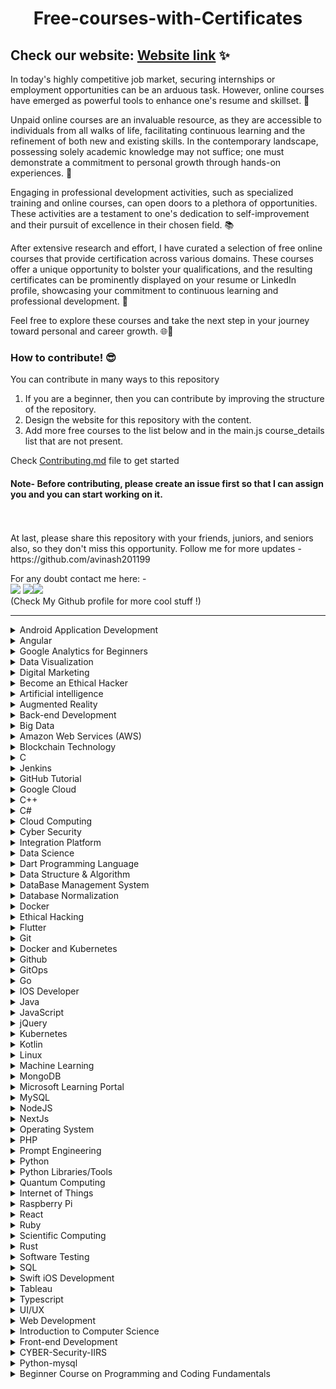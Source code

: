 <h1 align="center"> Free-courses-with-Certificates</h1>

## Check our website: [Website link](https://free-courses-with-certificates.netlify.app/) ✨

In today's highly competitive job market, securing internships or employment opportunities can be an arduous task. However, online courses have emerged as powerful tools to enhance one's resume and skillset. 🌟

Unpaid online courses are an invaluable resource, as they are accessible to individuals from all walks of life, facilitating continuous learning and the refinement of both new and existing skills. In the contemporary landscape, possessing solely academic knowledge may not suffice; one must demonstrate a commitment to personal growth through hands-on experiences. 🚀

Engaging in professional development activities, such as specialized training and online courses, can open doors to a plethora of opportunities. These activities are a testament to one's dedication to self-improvement and their pursuit of excellence in their chosen field. 📚

After extensive research and effort, I have curated a selection of free online courses that provide certification across various domains. These courses offer a unique opportunity to bolster your qualifications, and the resulting certificates can be prominently displayed on your resume or LinkedIn profile, showcasing your commitment to continuous learning and professional development. 📜

Feel free to explore these courses and take the next step in your journey toward personal and career growth. 🌐💼

### How to contribute! 😎<br>

You can contribute in many ways to this repository

1. If you are a beginner, then you can contribute by improving the structure of the repository. <br>
2. Design the website for this repository with the content. <br>
3. Add more free courses to the list below and in the main.js course_details list that are not present. <br>

Check [Contributing.md](https://github.com/avinash201199/Free-courses-with-Certificates/blob/main/CONTRIBUTING.md) file to get started

#### Note- Before contributing, please create an issue first so that I can assign you and you can start working on it.

<br>
<br>
At last, please share this repository with your friends, juniors, and seniors also, so they don't miss this opportunity. Follow me for more updates -https://github.com/avinash201199
<br>

For any doubt contact me here: - <br>
[<img src="https://img.icons8.com/color/50/000000/instagram-new--v2.png"/>](https://www.instagram.com/lets__code/) [<img src="https://img.icons8.com/color/48/000000/github--v3.png"/>](https://github.com/avinash201199)[<img src="https://img.icons8.com/color/48/000000/linkedin.png"/>](https://www.linkedin.com/in/avinash-singh-071b79175/)
<br>(Check My Github profile for more cool stuff !)<br>

<hr>

<details>
<summary>Android Application Development</summary>
<br>
Great Learning - Android Application Development<br>
Website-https://www.greatlearning.in/academy/learn-for-free/courses/android-application-development<br>
<br>
Udemy- Become an Android Developer from Scratch<br>
Website- https://www.udemy.com/course/become-an-android-developer-from-scratch/ <br>
<br>
Udemy- Android in 90 Minutes<br>
Website- https://www.udemy.com/course/android-in-90-minutes/ <br>
<br>
Educba-Free Android App Development Course With Certification <br>
Website- https://www.educba.com/software-development/courses/free-android-app-development-course/ <br>
<br>
Fundação Bradesco- Developing Mobile Applications with Android Studio <br>
Website- https://www.ev.org.br/cursos/desenvolvendo-aplicacoes-mobile-com-android-studio <br>
<br>
</details>

<details>
<summary>Angular</summary>
<br>
Sololearn - Angular + NestJS<br>
Website-https://www.sololearn.com/learning/1092<br>
<br>
 
<br>
Udemy - Angular for Beginners Course<br>
Website-https://www.udemy.com/course/angular-for-beginners-course/<br>
<br>
<br>
Great Learning - SQL for Data Science<br>
Website-https://www.mygreatlearning.com/academy/learn-for-free/courses/sql-for-data-science<br>
<br>

<br>
Great Learning - Angular7 for beginners<br>
Website-https://www.mygreatlearning.com/academy/learn-for-free/courses/angular7-for-beginners<br>
<br>
 
<br>
Great Learning - AWS for beginners<br>
Website-https://www.edureka.co/free-course/learn-aws-basics-online<br>
<br>
</details>

</details>
<details>
 <summary>Google Analytics for Beginners</summary> 
 <br>
 Google - Google Analytics for Beginners
 Website - https://analytics.google.com/analytics/academy/course/6
 Description - Google Analytics for Beginners shows new users how to create an account, implement tracking code, and set up data filters.
</details>
<details>
<summary> Data Visualization</summary>
<br>
Coursera - Data Visualization using Tableau <br>
Website-https://www.mygreatlearning.com/academy/learn-for-free/courses/data-visualization-using-tableau?career_path_id=2<br>
<br>
Kaggle - Data Visualization<br>
Website - https://www.kaggle.com/learn/data-visualization<br>
<br>
<br>
Microsoft Power BI Para Data Science 2.0<br>
Website - https://www.datascienceacademy.com.br/course/microsoft-power-bi-para-data-science<br>
<br>
Data Visualization with D3<br>
Website - https://www.freecodecamp.org/learn/data-visualization/<br>
<br>
</details>
<details>
<summary> Digital Marketing</summary>
<br>The Fundamentals of Digital Marketing<br>
Website-https://learndigital.withgoogle.com/digitalgarage/course/digital-marketing<br>
<br>
Master the basics of digital marketing with our free course accredited by Interactive Advertising Bureau Europe and The Open University. There are 26 modules to explore, all created by Google trainers, and packed full of practical exercises and real-world examples to help you turn knowledge into action.
<br>
<br>
Great Learning Academy- Introduction to Digital Marketing<br>
Website-https://www.mygreatlearning.com/academy/learn-for-free/courses/introduction-to-digital-marketing<br>
<br>
<br>
 Hubspot Academy - Get certified in Digital Marketing<br>
 Website- https://academy.hubspot.com/courses/digital-marketing <br>
 <br>
 <br>
 Great Learning Academy - How to start Blogging?<br>
 Website- https://www.mygreatlearning.com/academy/learn-for-free/courses/how-to-start-blogging <br>
 <br>
</details>
<details>
<summary> Become an Ethical Hacker</summary>
<br>
Great Learning- Become an Ethical Hacker <br>
Website-https://www.mygreatlearning.com/academy/learn-for-free/courses/become-an-ethical-hacker<br>
<br>
Alison- Diploma in Ethical Hacking <br>
Website-https://alison.com/course/diploma-in-ethical-hacking<br>
<br> 
Class Central- Ethical Hacking Course Certification <br>
Website-https://www.classcentral.com/classroom/cybrary-ethical-hacking-course-certification-80344<br>
<br> 
Simplilearn- Introduction to Ethical Hacking <br>
Website-https://www.simplilearn.com/ethical-hacking-101-free-program-skillup<br>
<br>
Coursera- Ethical Hacking Essentials(EHE) <br>
Website-https://www.coursera.org/learn/ethical-hacking-essentials-ehe#testimonials<br>
<br>
</details>

<details>
<summary>Artificial intelligence</summary>
 <br>
Hands-on Artificial Intelligence with TensorFlow <br>
Website- https://infyspringboard.onwingspan.com/web/en/app/toc/lex_auth_01330144632101273619815_shared/overview<br>
<br>
<br>
GREAT LEARNING ACADEMY- Introduction to Deep Learning<br>
Website-https://www.greatlearning.in/academy/learn-for-free/courses/introduction-to-deep-learning<br>
<br>
GREAT LEARNING ACADEMY- Computer Vision Essentials<br>
Website- https://www.greatlearning.in/academy/learn-for-free/courses/computer-vision-essentials<br>
<br>
GREAT LEARNING ACADEMY- Introduction to Tensorflow and Keras<br>
Website- https://www.greatlearning.in/academy/learn-for-free/courses/introduction-to-tensorflow-and-keras<br>
<br>
GREAT LEARNING ACADEMY- How to Build your own Chatbot using Python?<br>
Website- https://www.greatlearning.in/academy/learn-for-free/courses/how-to-build-your-own-chatbot-using-python<br>
<br>
GREAT LEARNING ACADEMY- OpenCV Tutorial<br>
Website- https://www.greatlearning.in/academy/learn-for-free/courses/face-detection-with-opencv-in-python<br>
<br>
GREAT LEARNING ACADEMY- TensorFlow Python<br>
Website- https://www.greatlearning.in/academy/learn-for-free/courses/tensorflow-python<br>
 <br>
Future Learn-Digital Skills: Artificial Intelligence<br>
 Website- https://www.futurelearn.com/courses/artificial-intelligence<br>
 <br>
UDEMY: Introduction to Artificial Intelligence in Software Testing<br>
 Website- https://www.udemy.com/course/introduction-to-artificial-intelligence-in-software-testing<br>
 <br>
Python Core<br>
Website-https://www.sololearn.com/learning/1073 <br>
<br>
Simplilearn: Introduction to Artificial Intelligence<br>
Website-https://www.simplilearn.com/learn-ai-basics-skillup <br>

<br>
</details>

<details>
<summary>Augmented Reality</summary>
<br>
Coursera - Introduction to Augmented Reality and ARCore<br>
Website-https://www.coursera.org/learn/ar<br>
<br>
</details>

<details>
<summary>Back-end Development</summary>
<br>
FreeCodeCamp - Back End Development and APIs<br>
Website-https://www.freecodecamp.org/learn/back-end-development-and-apis<br>
<br>
Udacity - Intro to Backend<br>
Website-https://www.udacity.com/course/intro-to-backend--ud171
<br>
</details>

<details>
<summary>Big Data</summary>
<br>
GREAT LEARNING ACADEMY- Introduction to Big Data and Hadoop<br>
Website- https://www.greatlearning.in/academy/learn-for-free/courses/introduction-to-big-data-and-hadoop<br>
<br>
GREAT LEARNING ACADEMY- Introduction to Apache Hive<br>
Website- https://www.greatlearning.in/academy/learn-for-free/courses/introduction-to-apache-hive<br>
<br>
GREAT LEARNING ACADEMY- Spark Basics<br>
Website- https://www.greatlearning.in/academy/learn-for-free/courses/spark-basics<br>
<br>
 FUTURE LEARN- Big Data Analytics: Opportunities, Challenges, and the Future<br>
 Website-https://www.futurelearn.com/courses/applied-big-data-analytics
<br>
<br>
UDEMY: Essential Non-Technical Skills of Effective Data Scientists<br>
 Website- https://www.udemy.com/share/104fI23@HXPESfaal6TkxBGwZVO4s8bsVUcn2pCEvhFwpop5i0kIQeGdP4BlxQn6kiJdDGm_6w==/<br>
 <br>
</details>

<details>
<summary>Amazon Web Services (AWS)</summary>
<br>
Official Website<br>
Website-https://explore.skillbuilder.aws/learn<br>
<br>
Great Learning-AWS for Beginners<br>
Website: https://www.mygreatlearning.com/academy/learn-for-free/courses/aws-for-beginners1
</details>

<details>
<summary>Blockchain Technology</summary>
<br>
COURSERA - Blockchain Basics<br>
Website : https://www.coursera.org/learn/blockchain-basics?ranMID=40328&ranEAID=JVFxdTr9V80&ranSiteID=JVFxdTr9V80-DVWDPTM3td0_wUL_LQyS5Q&siteID=JVFxdTr9V80-DVWDPTM3td0_wUL_LQyS5Q&utm_content=10&utm_medium=partners&utm_source=linkshare&utm_campaign=JVFxdTr9V80<br>
<br>
COGNITIVE CLASS - Blockchain Essentials<br>
Website : https://cognitiveclass.ai/courses/blockchain-course<br>
<br>
GREAT LEARNING ACADEMY - Blockchain Basics<br>
Website : https://www.greatlearning.in/academy/learn-for-free/courses/blockchain-basics<br>
<br>
DIGITALDEFYND - This page contains 10 best Blockchain free certification courses<br>
Website : https://digitaldefynd.com/best-blockchain-courses-training-and-certifications-online/#1_Blockchain_Certification_by_INSEAD_Courser<br>
<br>
UDEMY - Free Blockchain Courses and Tutorials<br>
Website : https://www.udemy.com/topic/blockchain/free/<br>
CryptoZombies - Build DApps By Building Simple Games<br>
Website : https://cryptozombies.io/ <br>
 <br>
LEARNWEB3.IO - Become a Web3 Developer <br>
Website : https://learnweb3.io/dashboard <br>
<br>
Bitdegree - Learn Solidity with Space Doggo <br>
Website : https://www.bitdegree.org/course/learn-solidity-space-doggos <br>
<br>
Cadena - Become a Blockchain Developer <br>
Website : https://cadena.dev/ <br>
<br>
KBA E-Learning Platform - Blockchain Training <br>
Website : https://elearning.kba.ai/ <br>
<br>
metaschool - Learn web3 development with other developers <br>
Website : https://metaschool.so/ <br>
<br>
Alchemy University - Ethereum Developer Bootcamp <br>
Website : https://www.alchemy.com/university/courses/ethereum <br>
</details>

<details>
<summary>C</summary>
<br>
Sololearn - C<br>
Website-https://www.sololearn.com/learning/1089<br>
<br>
GREAT LEARNING ACADEMY- C for Beginners<br>
Website-https://www.greatlearning.in/academy/learn-for-free/courses/c-for-beginners1<br>
<br>
<br>
Introduction To The C Language<br>
Website-https://www.udemy.com/course/introduction-to-the-c-language/<br>
<br>
</details>

<details>
<summary>Jenkins</summary>
<br>
Jenkins Tutorial<br>
Website-https://www.mygreatlearning.com/academy/learn-for-free/courses/jenkins-tutorial<br>
<br>

</details>

<details>
<summary>GitHub Tutorial</summary>
<br>GitHub Tutorial for Beginners <br>
Website-https://skills.github.com/<br>
<br>
GREAT LEARNING ACADEMY- GitHub Tutorial for Beginners<br>
Website-https://www.greatlearning.in/academy/learn-for-free/courses/c-for-beginners1<br>
<br>
</details>

<details>
<summary> Google Cloud </summary>
<br> 30 Days of Google Cloud <br>
Website - https://events.withgoogle.com/30daysofgooglecloud/#content <br>
<br> Google Cloud Platform for Beginners<br>
Website-https://www.mygreatlearning.com/academy/learn-for-free/courses/google-cloud-platform-for-beginners1 <br>
<br> Google Cloud Pro (in Italian)<br>
Website - https://extra.codemotion.com/google-cloud-pro-corsi/ <br>
<br>
</details>

<details>
<summary>C++</summary>
<br>
Sololearn- C++<br>
Website- https://www.sololearn.com/learning/1051<br>
<br>
Udacity- C++<br>
Website- https://www.udacity.com/course/c-for-programmers--ud210 <br>
<br>
Great Learning - Introduction to C++<br>
Website - https://www.mygreatlearning.com/academy/learn-for-free/courses/introduction-to-c
<br>

 <br>
Introduction to C++ course<br>
Website - https://www.simplilearn.com/free-course-to-learn-cpp-basics-skillup
<br>

</details>

<details>
<summary>C#</summary>
<br>
Sololearn- C#<br>
Website- https://www.sololearn.com/learning/1080<br>
<br>
W3schools- C#<br>
Website- https://www.w3schools.com/cs/cs_exam.php<br>
<br>
Udemy - C#<br>
Website- https://www.udemy.com/course/basics-of-object-oriented-programming-with-csharp/<br>
<br>
Desenvolvedor IO- Iniciando com ASP.NET Core<br>
Website- https://desenvolvedor.io/curso-online-iniciando-com-asp-net-core<br>
<br>
Foundational C# with Microsoft<br>
Website - https://www.freecodecamp.org/learn/foundational-c-sharp-with-microsoft/<br>
<br>
</details>

<details>
<summary>Cloud Computing</summary>
<br>
Congnitive.ai- Introduction to Cloud<br>
Website-https://cognitiveclass.ai/courses/introduction-to-cloud<br>
<br>

GREAT LEARNING ACADEMY- Cloud Foundations<br>
Website- https://www.greatlearning.in/academy/learn-for-free/courses/cloud-foundations<br>
<br>
GREAT LEARNING ACADEMY- Cloud Foundations - Advanced<br>
Website- https://www.greatlearning.in/academy/learn-for-free/courses/cloud-foundations-advanced<br>
<br>
GREAT LEARNING ACADEMY- AWS For Beginners<br>
Website- https://www.greatlearning.in/academy/learn-for-free/courses/aws-for-beginners1<br>
<br>
GREAT LEARNING ACADEMY- Microsoft Azure Essentials<br>
Website-https://www.greatlearning.in/academy/learn-for-free/courses/microsoft-azure-essentials<br>
<br>
GREAT LEARNING ACADEMY- Google Cloud Platform for Beginners<br>
Website- https://www.greatlearning.in/academy/learn-for-free/courses/google-cloud-platform-for-beginners1<br>
<br>
GREAT LEARNING ACADEMY- Cloud Computing Architecture<br>
Website-https://www.greatlearning.in/academy/learn-for-free/courses/cloud-computing-architecture<br>
<br>
Careers360- Cloud Computing<br>
Website-https://www.careers360.com/university/indian-institute-of-technology-kharagpur/cloud-computing-certification-course<br>
<br>
<br>
Google Cloud training by qwiklabs and google<br>
Website-https://cloud.google.com/certification<br>
<br>
GeeksforGeeks - Cloud Bootcamp - Sponsored by Google for Developers<br>
Website - https://www.geeksforgeeks.org/courses/google-cloud-tech-program<br>
<br>
<br>
IBM - Cloud Application Developer Capstone<br>
Website - https://www.edx.org/learn/computer-programming/ibm-cloud-application-developer-capstone<br>
<br>

</details>

<details>
<summary>Cyber Security</summary>
<br>
GREAT LEARNING ACADEMY- Introduction to Cyber Security<br>
Website- https://www.greatlearning.in/academy/learn-for-free/courses/introduction-to-cyber-security<br>
<br>
GREAT LEARNING ACADEMY- Introduction to Ethical Hacking<br>
Website- https://www.greatlearning.in/academy/learn-for-free/courses/introduction-to-ethical-hacking<br>
<br>
GREAT LEARNING ACADEMY- Advanced Cyber Security - Threats and Governance<br>
Website- https://www.greatlearning.in/academy/learn-for-free/courses/advanced-cyber-security-threats-and-governance<br>
<br>
GREAT LEARNING ACADEMY- Ethical Hacking - Mobile Platforms and Network Architecture<br>
Website- https://www.greatlearning.in/academy/learn-for-free/courses/ethical-hacking-mobile-platforms-and-network-architecture<br>
<br>
Information Security<br>
Website-https://www.freecodecamp.org/learn/information-security/<br>
<br>
Advanced Penetration Testing<br>
Website- https://www.cybrary.it/course/advanced-penetration-testing/<br>
<br>
Linux Foundation- Getting Started with Self-Sovereign Identity<br>
Website- https://training.linuxfoundation.org/training/getting-started-with-self-sovereign-identity-lfs178x/<br>
<br>
EC Council Code Red - Ethical Hacking Essentials(EHE) <br>
Website-https://codered.eccouncil.org/course/ethical-hacking-essentials<br>
<br>
EC Council Code Red - Network Defence Essential (NDE) <br>
Website-https://codered.eccouncil.org/course/network-defense-essentials<br>
<br>
</details>

<details>
<summary> Integration Platform </summary>
<br>
Celigo-(iPaas)
Official Learning Website - https://www.celigo.com/university/
<br>
</details>

<details>
<summary>Data Science</summary>
<br>
Sololearn- Data Science <br>
Website-https://www.sololearn.com/learning/1093<br>
<br>
Analytic Vidhya- Introduction to Python(Data Science) <br>
Website-https://courses.analyticsvidhya.com/pages/all-free-courses/<br>
<br>
cognitiveclass.ai- Introduction to Data Science<br>
Website-https://cognitiveclass.ai/courses/data-science-101<br>
<br>
cognitiveclass.ai- Data Science Methodology<br>
Website-https://cognitiveclass.ai/courses/data-science-methodology-2<br>
<br>
cognitiveclass.ai- Data Science Tools<br>
Website-https://cognitiveclass.ai/courses/data-science-hands-open-source-tools-2<br>
<br>
GREAT LEARNING ACADEMY- Data Science Foundations<br>
Website-https://www.greatlearning.in/academy/learn-for-free/courses/data-science-foundations<br>
<br>
GREAT LEARNING ACADEMY- Basics of Exploratory Data Analysis<br>
Website-https://olympus.greatlearning.in/courses/13687<br>
<br>
GREAT LEARNING ACADEMY- Probability for Data Science<br>
Website-https://www.greatlearning.in/academy/learn-for-free/courses/probability-for-data-science<br>
<br>
GREAT LEARNING ACADEMY- Statistical Methods for Decision Making<br>
Website-https://www.greatlearning.in/academy/learn-for-free/courses/statistical-methods-for-decision-making<br>
<br>
GREAT LEARNING ACADEMY- Predictive Modeling and Analytics - Regression<br>
Website-https://www.greatlearning.in/academy/learn-for-free/courses/predictive-modeling-and-analytics-regression<br>
<br>
GREAT LEARNING ACADEMY- Data Visualization using Tableau<br>
Website-https://www.greatlearning.in/academy/learn-for-free/courses/data-visualization-using-tableau<br>
<br>
GREAT LEARNING ACADEMY- Data Visualization With Power BI<br>
Website-https://www.greatlearning.in/academy/learn-for-free/courses/data-visualization-with-power-bi<br>
<br>
GREAT LEARNING ACADEMY- COVID-19 Outbreak Prediction<br>
Website-https://www.greatlearning.in/academy/learn-for-free/courses/covid-19-outbreak-prediction<br>
<br>
GREAT LEARNING ACADEMY- Data Mining<br>
Website-https://www.greatlearning.in/academy/learn-for-free/courses/data-mining1<br>
<br>
GREAT LEARNING ACADEMY- Kaggle Competition<br>
Website-https://www.greatlearning.in/academy/learn-for-free/courses/kaggle-competition-for-beginners1<br>
<br>
GREAT LEARNING ACADEMY- Credit Card Fraud Detection<br>
Website-https://www.greatlearning.in/academy/learn-for-free/courses/credit-card-fraud-detection<br>
<br>
DATACAMP- Class Central <br>
Website-https://www.classcentral.com/course/datacamp-intro-to-python-for-data-science-7631<br>
<br>
Check more courses related to Data Science on Great Learning Academy<br>
Website-https://www.greatlearning.in/academy#our-courses
<br>
<br>
 JOVIAN's courses on Data Science and Machine Learning <br>
  Website-https://www.jovian.ai/
  <br>
<br>
 Geospatial Analysis by Kaggle <br>
  Website-https://www.kaggle.com/learn/geospatial-analysis
  <br>
 <br>
 Build a Face Recognition Application using Python<br>
 Website-https://www.guvi.in/courses-video/?course=aiforindiaenglishhandson
 <br>
</details>

<details>
<summary>Dart Programming Language </summary>
<br>
App Development using Dart Programming Language
Website-=
 https://alison.com/course/app-development-using-dart-programming-language?utm_source=google&utm_medium=cpc&utm_campaign=PPC_Tier-4_First-Click_Courses-_Broad_&utm_adgroup=Course-4407_App-Development-using-Dart-Programming-Language&gclid=CjwKCAjwp9qZBhBkEiwAsYFsb7WyApkstaAnVh6ENUignPoaq_xXThsE8DCwttQXfGw5tp_tbOXOrxoCADQQAvD_BwE<br>
<br>
<br>
</details>
<details>
<summary>Data Structure & Algorithm</summary>
<br>
Jovian- Data Structure & Algorithms in Python<br>
Website-https://jovian.ai/learn/data-structures-and-algorithms-in-python<br>
<br>
GREAT LEARNING ACADEMY- Data Structure & Algorithms in Java for Intermediate Level<br>
Website-https://www.greatlearning.in/academy/learn-for-free/courses/master-data-structure-algorithms-in-java<br>
<br>
LEARNBAY- Data Structures and Algorithms for Tech<br>
Website-https://course.learnbay.co/dsa<br>
<br>
Tech Dev Guide by Google - Data Structures and Algorithms in four language (Java,C++,Python and Javascript)<br>
https://techdevguide.withgoogle.com/paths/data-structures-and-algorithms<br>
<br>
upGrad- Data Structures and Algorithms for Interview Preparation<br>
Website-https://www.upgrad.com/us/free-courses/<br>
<br>
 Geeks for Geeks- Data Structures and Algorithms - Self Paced<br>
 Website- https://practice.geeksforgeeks.org/courses/dsa-self-paced<br>
<br>
 Intro to Data Structures and Algorithms (in Python) by Google<br>
 Website- https://www.udacity.com/course/data-structures-and-algorithms-in-python--ud513<br>
<br>
 JavaScript Algorithms and Data Structures by freeCodeCamp <br>
 Website- https://www.classcentral.com/course/freecodecamp-javascript-algorithms-and-data-struc-34060<br>
<br>
 Become-job-ready-in-coding:-Basics-of-Data-Structures-and-Algorithms <br>
 Website- https://lms.simplilearn.com/courses/6201/-Become-job-ready-in-coding:-Basics-of-Data-Structures-and-Algorithms/syllabus<br>
<br>
</details>

<details>
<summary>DataBase Management System</summary>
<br> 
GREAT LEARNING ACADEMY - Learn database management system from basics, taught hands-on by experts. Learn key concepts in relational database management system in details along with example.
<br> Website - https://www.mygreatlearning.com/academy/learn-for-free/courses/database-management-system<br>
<br>
<br> 
Database and SQL
<br> Website - https://infyspringboard.onwingspan.com/web/en/app/toc/lex_auth_013742013179420672150_shared/overview<br>
<br>

</details>

<details>
<summary>Database Normalization</summary>
<br> 
GREAT LEARNING ACADEMY - Learn Database Normalization
<br> Website - https://www.mygreatlearning.com/academy/learn-for-free/courses/database-normalization<br>
<br>
</details>

<details>
<summary>Docker</summary>
<br>
GREAT LEARNING ACADEMY- Docker Projects<br>
Website-https://www.greatlearning.in/academy/learn-for-free/courses/docker-projects<br>
<br>
GREAT LEARNING ACADEMY- Docker Best Practices<br>
Website-https://www.greatlearning.in/academy/learn-for-free/courses/docker-best-practices<br>
<br>
<br>
Devops with Docker - Containers for Beginners <br>
Website - https://devopswithdocker.com <br>
<br>
<br>
Docker Essentials: A Developer Introduction <br>
Website - https://cognitiveclass.ai/courses/docker-essentials <br>
<br>
</details>

<details>
<summary>Ethical Hacking</summary>
<br>
Great Learning Academy- Introduction to Ethical Hacking<br>
Website - https://www.mygreatlearning.com/academy/learn-for-free/courses/introduction-to-ethical-hacking<br>
<br>
Alison - Diploma in Ethical Hacking<br>
Website-https://alison.com/course/diploma-in-ethical-hacking<br>
<br>
Class Central - Ethical Hacking Course Certification<br>
Website-https://www.classcentral.com/classroom/cybrary-ethical-hacking-course-certification-80344<br>
<br>
</details>

<details>
<summary>Flutter</summary>
<br>
Introduction to Flutter<br>
Website-https://www.simplilearn.com/free-flutter-foundation-course-skillup<br>
<br>
Flutter - A Beginners Course<br>
Website-https://infyspringboard.onwingspan.com/web/en/app/toc/lex_auth_0130944127399116801912_shared/overview<br>
<br>
Great Learning-Flutter for Beginners<br>
Website-https://www.mygreatlearning.com/academy/learn-for-free/courses/flutter-for-beginners<br>
<br>
</details>

<details>
<summary>Git</summary>
<br>
Progate- Git<br>
Website- https://progate.com/courses/git<br>
<br>
 <br>
 Great Learning- Git Tutorial
 Website-https://www.mygreatlearning.com/academy/learn-for-free/courses/git-tutorial
<br>
</details>

<details>
<summary>Docker and Kubernetes</summary>
<br>
Freecodecamp - Docker and Kubernetes<br>
Website - https://www.freecodecamp.org/news/learn-docker-and-kubernetes-hands-on-course/<br>
<br>
Great learning - Introduction to Kubernetes<br>
Website - https://www.mygreatlearning.com/academy/learn-for-free/courses/introduction-to-kubernetes1<br>
<br>
Great learning - Docker for Intermediate Level<br>
Website - https://www.mygreatlearning.com/academy/learn-for-free/courses/docker-for-intermediate-level <br>
Getting Started with Kubernetes <br>
Website - https://kube.academy/courses/getting-started
<br>
</details>

<details>
<summary>Github</summary>
<br>
GREAT LEARNING ACADEMY- GitHub Tutorial for Beginners<br>
Website-https://www.greatlearning.in/academy/learn-for-free/courses/github-tutorial-for-beginners<br>
<br>
</details>

<details>
<summary>GitOps</summary>
<br>
Linux Foundation- Introduction to GitOps<br>
Website-https:https://training.linuxfoundation.org/training/introduction-to-gitops-lfs169/<br>
<br>
</details>

<details>
<summary>Go</summary>
<br>
Sololearn - Go<br>
Website-https://www.sololearn.com/learning/1164<br>
 <br>
GO Programming Language<br>
Website-https://www.mygreatlearning.com/academy/learn-for-free/courses/go-programming-language<br>
 <br>
<br>
GO <br>
Website-https://exercism.org/tracks/go<br>
 <br>
</details>

<details>
<summary>IOS Developer</summary>
<br> 
Udemy - A step-by-step iOS development tutorial for aspiring developers with no coding experience.
 
- This is a course designed for beginners who have never coded in Objective-C or build an iOS app.
- A stepwise guide to building an iPhone or iPad app for Beginners.
- For access: <br> Website - https://www.udemy.com/course/the-art-of-real-ios-programming/<br>
<br>
</details>

<details>
<summary>Java</summary>
<br>
Sololearn - Java<br>
Website- https://www.sololearn.com/learning/1068<br>
<br>
Linkedin-Learning Java<br>
Website-https://www.linkedin.com/learning/learning-java-4/<br>
<br>
GeeksforGeeks- Fork Java<br>
https://practice.geeksforgeeks.org/courses/fork-java<br>
<br>
GREAT LEARNING ACADEMY- Java Programming<br>
Website-https://www.greatlearning.in/academy/learn-for-free/courses/hashing-in-java<br>
<br>
GREAT LEARNING ACADEMY- Hashing in Java<br>
Website-https://www.greatlearning.in/academy/learn-for-free/courses/java-programming<br>
<br>
upGrad- Core Java Basics<br>
Website-https://learn.upgrad.com/course/1373<br>
<br>
Infosys SpringBoard- Java Programming<br>
Website-https://infyspringboard.onwingspan.com/web/en/login?ref=%2Fapp%2Ftoc%2Flex_29959473947367270000_shared%2Foverview<br>
<br>
Progate- Java<br>
Website- https://progate.com/courses/java<br>
<br>
</details>

<details>
<summary>JavaScript</summary>
<br>
Sololearn- JavaScript<br>
Website- https://www.sololearn.com/learning/1024<br>
<br>
Java Script course by free code camp dot org<br>
Website : https://www.freecodecamp.org/learn/javascript-algorithms-and-data-structures/<br>
<br>
Great Learning - JavaScript
Website : https://www.mygreatlearning.com/academy/learn-for-free/courses/javascript-in-hindi <br>
<br>
Scaler - JavaScript
Website: https://www.scaler.com/topics/course/javascript-beginners/ <br>
</details>

<details>
<summary>jQuery</summary>
<br>
Sololearn- jQuery<br>
Website- https://www.sololearn.com/learning/1082<br>
<br>
Progate- jQuery<br>
Website- https://progate.com/courses/jquery<br>
<br>
</details>

<details>
<summary>Kubernetes</summary>
<br>
Udacity- Scalable Microservices with Kubernetes <br>
Website- https://www.udacity.com/course/scalable-microservices-with-kubernetes--ud615<br>
<br>
</details>

<details>
<summary>Kotlin</summary>
<br>
Sololearn - Kotlin<br>
Website-https://www.sololearn.com/learning/1160<br>
<br>
Udacity- Kotlin Bootcamp For Programmers <br>
Website-https://www.udacity.com/course/kotlin-bootcamp-for-programmers--ud9011 <br>
<br>
</details>

<details>
<summary>Linux</summary>
<br>
Geek University - Free Linux course<br>
Website- https://geek-university.com/course/free-linux-course/<br>
<br>
GREAT LEARNING ACADEMY- Linux Tutorial<br>
Website-https://www.greatlearning.in/academy/learn-for-free/courses/linux-tutorial<br>
<br>
Linux Foundation- A Beginner’s Guide to Linux Kernel Development<br>
Website-https://training.linuxfoundation.org/training/a-beginners-guide-to-linux-kernel-development-lfd103/<br>
<br>
</details>

<details>
<summary>Machine Learning</summary>
<br>
Kaggle - Intro to Machine Learning<br>
Website-https://www.kaggle.com/learn/intro-to-machine-learning<br>
<br>
Google Developer Club -Machine Learning Crash Course<br>
Website-https://www.sololearn.com/learning/1094<br>
<br>
Sololearn - Machine Learning<br>
Website-https://developers.google.com/machine-learning/crash-course<br>
<br>
GREAT LEARNING ACADEMY- Basics of Machine Learning<br>
Website-https://www.greatlearning.in/academy/learn-for-free/courses/basics-of-machine-learning-1<br>
<br>
GREAT LEARNING ACADEMY- Supervised Machine Learning with Logistic Regression and Naïve Bayes<br>
Website-https://www.greatlearning.in/academy/learn-for-free/courses/supervised-machine-learning-with-logistic-regression-and-naive-bayes<br>
<br>
GREAT LEARNING ACADEMY- Supervised Machine Learning with Tree-Based Models<br>
Website-https://www.greatlearning.in/academy/learn-for-free/courses/supervised-machine-learning-with-tree-based-models <br>
<br>
GREAT LEARNING ACADEMY- Unsupervised Machine Learning with K-means<br>
Website-https://www.greatlearning.in/academy/learn-for-free/courses/unsupervised-machine-learning-with-k-means <br>
<br>
GREAT LEARNING ACADEMY- Statistics for Machine Learning<br>
Website- https://www.greatlearning.in/academy/learn-for-free/courses/statistics-for-machine-learning <br>
<br>
ML with Python by free code camp dot org
<br>
website : https://www.freecodecamp.org/learn/machine-learning-with-python/
<br>
DataTalksClub: ML Zoomcamp<br>
Website- https://airtable.com/shryxwLd0COOEaqXo<br>
<br>
KAGGLE- Introduction to machine learning plus other machine learning courses<br>
Website- https://www.kaggle.com/learn/intro-to-machine-learning<br>
<br>
Google Developers - Machine Learning Crash Course
website-https://developers.google.com/machine-learning/crash-course 
<br>
Cognitive.ai - Machine Learning with Python
website- https://cognitiveclass.ai/courses/machine-learning-with-python
</details>

<details>
<summary>MongoDB</summary>
<br>
GREAT LEARNING ACADEMY- Mongodb Tutorial<br>
Website-https://www.greatlearning.in/academy/learn-for-free/courses/mongodb-tutorial<br>
<br>
<br>
MongoDB University<br>
Website-https://university.mongodb.com/<br>
<br>
</details>

<details>
<summary>Microsoft Learning Portal</summary>
<br>
MICROSOFT LEARNING<br>
Website-https://learn.microsoft.com/en-us/training/<br>
<br>
</details>

<details>
<summary>MySQL</summary>
<br>
Geek University- MySQL course<br>
Website- https://geek-university.com/course/mysql-course/<br>
<br>
<br>
Great Learning - MySQL Basics<br>
Website- https://www.mygreatlearning.com/academy/learn-for-free/courses/mysql-basics<br>
<br>
Scaler - SQL for Beginners<br>
Website- https://www.scaler.com/topics/course/sql-using-mysql-course/<br>
<br>
</details>

<details>
<summary>NodeJS</summary>
<br>
SIMPLILEARN - Getting started with NodeJS<br>
Website : https://www.simplilearn.com/learn-nodejs-basics-free-course-skillup<br>
<br>
UpGRAD - Node JS Free Online Course with Certification<br>
Website : https://www.upgrad.com/blog/node-js-free-online-course/<br>
<br>
DIGITALDEFYND - 8 Best NodeJs Certification & Courses<br>
Website : https://digitaldefynd.com/best-nodejs-courses-class-certification-online/<br>
<br>
Progate- Node.js<br>
Website- https://progate.com/courses/nodejs<br>
<br>
</details>

<details>
<summary>NextJs</summary>
<br>
Udemy<br>
Website- https://www.udemy.com/course/next-js-react-hooks/?ranMID=39197&ranEAID=0F1O0otUXQc&ranSiteID=0F1O0otUXQc-UipnOymbIoN6ty0eHde58Q&LSNPUBID=0F1O0otUXQc&utm_source=aff-campaign&utm_medium=udemyads<br>
<br>
</details>

<details>
<summary>Operating System</summary>
<br> 
GREAT LEARNING ACADEMY - Learn Scheduling Algorithm, Process Management, Deadlocks, Memory management and Secondary Memory Management. <br>
Website-https://www.mygreatlearning.com/academy/learn-for-free/courses/crash-course-on-operating-system<br>
<br>
</details>

<details>
<summary>PHP</summary>
<br>
Sololearn - PHP<br>
Website-https://www.sololearn.com/learning/1059<br>
<br>
Codecademy - Learn PHP<br>
Website-https://www.codecademy.com/learn/learn-php <br>
<br>
Simplilearn - Introduction to PHP Basics<br>
Website-https://www.simplilearn.com/learn-php-basics-free-course-skillup <br>
<br>
<br>
Great Learning - PHP<br>
Website-https://www.mygreatlearning.com/academy/learn-for-free/courses/php <br>
<br>
 
</details>

<details>
 
 <summary>Prompt Engineering</summary>
 <br>
 Alison - Basics of Prompt Engineering <br>
 website - https://alison.com/course/basics-of-prompt-engineering <br>
 
</details>

<details>
<summary>Python</summary>
<br>
Sololearn - Python for Beginners<br>
website- https://www.sololearn.com/learning/1172<br>
<br>
Sololearn - Intermediate Python<br>
website-https://www.sololearn.com/learning/1158<br>
<br>
Sololearn - Python Core<br>
website- https://www.sololearn.com/learning/1073<br>
<br>
Sololearn - Python for Data Science<br>
website- https://www.sololearn.com/learning/1161<br>
<br>
Sololearn - Python Data Structures<br>
website- https://www.sololearn.com/learning/1159<br>
<br>
GeeksforGeeks - Getting Started with Python<br>
website- https://practice.geeksforgeeks.org/courses/start-with-python-kids<br>
<br>
GeeksforGeeks - Fork Python<br>
website- https://practice.geeksforgeeks.org/courses/fork-python<br>
<br>
Udemy - Introduction To Python Programming<br>
website- https://www.udemy.com/course/pythonforbeginnersintro<br>
<br>
Newton School-The complete python course for beginners <br>
Website https://my.newtonschool.co/<br>
<br>
Cognitive.ai- Python for Data Science<br>
Website-https://cognitiveclass.ai/courses/python-for-data-science<br>
<br>
Udemy- Python OOP : Object Oriented Programming in Python<br>
Website-https://www.udemy.com/course/object-oriented-python-programming<br>
<br>
Great Learning - Python Fundamentals for Beginners <br>
Website - https://www.mygreatlearning.com/academy/learn-for-free/courses/python-fundamentals-for-beginners
<br>
<br>
Skills for All - Fundamentos de Python 1 <br>
Website - https://skillsforall.com/course/python-essentials-1?userLang=es-XL
<br>
<br>
Skills for All - Python Essentials 2<br>
Website - https://skillsforall.com/course/python-essentials-2?userLang=en-US
<br>
<br>
edX - CS50's Introduction to Programming with Python <br>
Website -https://www.edx.org/
<br>
<br>
Simplilearn - Introduction to Programming with Python 3x <br>
Website - https://www.simplilearn.com/free-python-programming-course-skillup<br>
<br>

Kaggle - Intro to Python <br>
Website - https://www.kaggle.com/learn/python <br>
<br>
GUVI - Python <br>
Website - https://www.guvi.in/courses-video/?course=pythonEng <br>
<br>
Great Learning - Python Projects for Beginners <br>
Website - https://www.mygreatlearning.com/academy/learn-for-free/courses/python-projects-for-beginners
<br>
<br>
Harvard CS50 - Introduction to programming with Python <br>
Website - https://cs50.harvard.edu/python/2022/certificate/
<br>
<br>
Python Course for Beginners With Certification <br>
Website - https://www.scaler.com/topics/course/python-for-beginners/
<br>

</details>

<details>
<summary>Python Libraries/Tools</summary>
<br>
GREAT LEARNING ACADEMY- Basics of EDA with Python<br>
Website-https://www.greatlearning.in/academy/learn-for-free/courses/basics-of-eda-with-python<br>
<br>
GREAT LEARNING ACADEMY- NumPy Tutorial<br>
Website-https://www.greatlearning.in/academy/learn-for-free/courses/numpy-tutorial<br>
<br>
GREAT LEARNING ACADEMY- Jupyter Notebook<br>
Website-https://www.greatlearning.in/academy/learn-for-free/courses/jupyter-notebook<br>
<br>
GREAT LEARNING ACADEMY- Python Matplotlib<br>
Website-https://www.greatlearning.in/academy/learn-for-free/courses/python-matplotlib<br>
<br>
GREAT LEARNING ACADEMY- Python Pandas<br>
Website-https://www.greatlearning.in/academy/learn-for-free/courses/python-pandas<br>
<br>
Coursera - Python for Everybody Specialization <br>
Website-https://www.coursera.org/specializations/python?action=enroll<br>
<br>
Coursera - Crash Course on Python<br>
Website - https://www.coursera.org/learn/python-crash-course<br>
<br>
<br>
Udemy - Introduction to Flask<br>
Website - https://www.udemy.com/course/introduction-to-flask/<br>
<br>
</details>

<details>
<summary> Quantum Computing</summary>
<br>
The Linux Foundation - Fundamentals of Quantum Computing<br>
Website-https://training.linuxfoundation.org/training/fundamentals-of-quantum-computing-lfq101/<br>
<br>
</details>

<details>
<summary> Internet of Things </summary>
<br>
My Great Learning - Good way to start with IoT if you are new<br>
Website-https://www.mygreatlearning.com/iot/free-courses/<br>
<br>
Simplilearn - Introduction to IoT<br>
Website-https://www.simplilearn.com/learn-iot-basics-skillup<br>
<br>
</details>

<details>
<summary> Raspberry Pi</summary>
<br>
Geek University - Raspberry Pi free course<br>
Website-https://geek-university.com/course/raspberry-pi-free-course/<br>
<br>
</details>

<details>
<summary>React</summary>
<br>
Sololearn - React + Redux<br>
Website-https://www.sololearn.com/learning/1097<br>
<br>
Free Code Camp offers certifcations for react:
https://www.freecodecamp.org/learn/front-end-development-libraries/#sass
<br>
<br>
Infosys SpringBoard - ReactJS
Website - https://infyspringboard.onwingspan.com/web/en/login?ref=%2Fapp%2Ftoc%2Flex_10648877150323546000_shared%2Foverview
<br>
<br>
React the complete guide including Redux with certificate - Udemy
Website - https://www.udemy.com/course/react-the-complete-guide-incl-redux/
<br>
<br>
React JS Tutorial<br>
Website - https://www.mygreatlearning.com/academy/learn-for-free/courses/react-js-tutorial<br>
<br>
</details>

<details>
<summary>Ruby</summary>
<br>
Sololearn - Ruby<br>
Website-https://www.sololearn.com/learning/1081<br>
<br>
Udemy - Complete Ruby Tutorial for Beginners<br>
Website-https://www.udemy.com/course/ruby-tutorial-for-beginners/<br>
<br>
</details>

<details>
<summary>Scientific Computing</summary>
<br>
FreeCodeCamp - Scientific Computing with Python
<br>
https://www.freecodecamp.org/learn/scientific-computing-with-python<br>
<br>
</details>

<details>
<summary>Rust</summary>
<br>
Educative - Rust
<br>
Learn Rust from Scratch <br>
Website- https://www.educative.io/courses/learn-rust-from-scratch<br>
<br>
</details>

<details>
  <summary>Software Testing</summary>
  <br>
  Udemy - Test Automation using Selenium<br>
  Website-https://www.udemy.com/course/getting-started-with-test-automation-using-selenium/<br>
  <br>
  Selenium and JUnit Certifications from LamdaTest<br>
  Website - https://www.lambdatest.com/certifications/
  <br>
</details>

<details>
<summary>SQL</summary>
<br>
Sololearn - SQL<br>
Website-https://www.sololearn.com/learning/1060<br>
<br>
<br>
Udemy - Advanced Databases and SQL Querying<br>
Website-https://www.udemy.com/course/advanced-tsql-querying-using-sql-2014/<br>
<br>
<br>
cognitiveclass.ai - SQL and Relational Databases 101
<br>
Website- https://courses.cognitiveclass.ai/courses/course-v1:BDU+DB0101EN+v1/course/ <br>
<br>
<br>
Kaggle - Intro to SQL <br>
Website - https://www.kaggle.com/learn/intro-to-sql <br>
<br>
FreecodeCamp - Relational Database <br>
website - https://www.freecodecamp.org/learn/relational-database/<br>
<br>
<br>
SimpliLearn - Introduction to SQL <br>
website - https://www.simplilearn.com/free-online-course-to-learn-sql-basics-skillup<br>
<br>
</details>

<details>
<summary>Swift iOS Development</summary>
<br>
Udemy - Swift iOS Developer<br>
Website-https://www.udemy.com/course/the-complete-ios-10-developer-course/<br>
<br>
<br>
Hacking with Swift - 100 days with SwiftUI<br>
Website-https://www.hackingwithswift.com/100/swiftui/<br>
<br>
<br>
Hacking with Swift - 100 days with Swift<br>
Website-https://www.hackingwithswift.com/100<br>
<br>
<br>
Ray Wenderlich iOS Tutorial<br>
Website-https://www.udemy.com/course/the-complete-ios-10-developer-course/<br>
<br>
<br>
AppCoda Complete iOS Tutorial<br>
Website-http://www.appcoda.com/ios-programming-course/<br>
<br>
</details>

<details>
<summary>Tableau</summary>
<br>
GREAT LEARNING ACADEMY- Data Visualization using Tableau<br>
Website-https://www.greatlearning.in/academy/learn-for-free/courses/data-visualization-using-tableau<br>
<br>
<br>
UDACITY- Data Visualization using Tableau<br>
https://www.udacity.com/course/data-visualization-in-tableau--ud1006
<br>
<br>
COURSERA- Data Visualization and Communication with Tableau<br>
https://www.coursera.org/learn/analytics-tableau
<br>
</details>

<details>
<summary>Typescript</summary>
<br>
Mind Luster TypeScript Course Online For Free tutorial With Certificate<br>
Website-https://www.mindluster.com/certificate/242<br>
<br>
</details>

<details>
<summary>UI/UX</summary>
<br>
GREAT LEARNING ACADEMY- UI/UX<br>
Website-https://www.greatlearning.in/academy/learn-for-free/courses/ui-ux<br>
<br>
Linkedin- Introduction to Graphic Design<br>
Website-https://www.linkedin.com/learning/introduction-to-graphic-design-3/<br>
<br>
Linkedin-A FULL PATHWAY TO BECOME A GRAPHIC DESIGNER<br>
Website-https://opportunity.linkedin.com/skills-for-in-demand-jobs/graphic-designer?trk=li-jobsindemand-graphic-en<br>
 <br>
Future Learn-Digital Skills: User Experience<br>
Website-https://www.futurelearn.com/courses/digital-skills-user-experience<br>
 <br>
UI/UX Design for Beginners<br>
Website-https://www.udemy.com/course/uxui-design-for-beginners/<br>
 <br>
 Great Learning Academy- Intro to Graphic Design with Photoshop<br>
 Website- https://www.mygreatlearning.com/academy/learn-for-free/courses/intro-to-graphic-design-with-photoshop<br>
 <br>
 Alison- Graphic Design<br>
 Website- https://alison.com/course/graphic-design<br>
 <br>
</details>

<details>
<summary>Web Development</summary>
<br>
Sololearn - HTML<br>
Website- https://www.sololearn.com/learning/1014<br>
<br>
Sololearn - CSS<br>
Website- https://www.sololearn.com/learning/1014<br>
<br>
Sololearn - Responsive Web Design<br>
Website- https://www.sololearn.com/learning/1162<br>
<br>
Linkedin- HTML Essential Training<br>
Website-https://www.linkedin.com/learning/html-essential-training-4/what-is-html<br>
<br>
Linkedin- JavaScript Essential Training<br>
Website-https://www.linkedin.com/learning/javascript-essential-training-3/<br>
<br>
Linkedin- Succeeding in Web Development: Full Stack and Front End<br>
Website- https://www.linkedin.com/learning/succeeding-in-web-development-full-stack-and-front-end/<br>
<br>
GREAT LEARNING ACADEMY- HTML Attributes and Tags<br>
Website-https://www.greatlearning.in/academy/learn-for-free/courses/html-attributes-and-tags<br>
<br>
GREAT LEARNING ACADEMY- Front End Development - HTML<br>
Website-https://www.greatlearning.in/academy/learn-for-free/courses/front-end-development-html<br>
<br>
GREAT LEARNING ACADEMY- Front End Development - CSS<br>
Website-https://www.greatlearning.in/academy/learn-for-free/courses/front-end-development-css<br>
<br>
GREAT LEARNING ACADEMY- Introduction to JavaScript<br>
Website-https://www.greatlearning.in/academy/learn-for-free/courses/introduction-to-javascript<br>
<br>
Geek University - Apache HTTP Server course<br>
Website-https://geek-university.com/course/apache-online-course/<br>
<br>
Responsive web design by free code camp
<br>
website : https://www.freecodecamp.org/learn/responsive-web-design/<br>
<br>
Front end developement libraries : React
<br>
website : https://www.freecodecamp.org/learn/front-end-development-libraries/
<br>
<br>
Full Stack Web Development - Newton School<br>
Website- https://my.newtonschool.co/course/sgo3yt59mul2/timeline/<br>
<br>
<br>
JavaScript-based web development - Full stack open<br>
Website- https://fullstackopen.com/en/<br>
<br>
<br>
Introduction to Front-End Development by META <br>
Website- https://www.coursera.org/learn/introduction-to-front-end-development/ <br>
<br>

</details>

<details>
<summary>Introduction to Computer Science</summary>
<br>
<b>CS50's Introduction to Computer Science</b><br>
<br>
<em><b>edX-</b> An introduction to the intellectual enterprises of computer science and the art of programming.<br>
 This is CS50x , Harvard University's introduction to the intellectual enterprises of computer science and the art of programming for majors and non-majors alike, with or without prior programming experience. An entry-level course taught by David J. Malan, CS50x teaches students how to think algorithmically and solve problems efficiently. Topics include abstraction, algorithms, data structures, encapsulation, resource management, security, software engineering, and web development. Languages include C, Python, SQL, and JavaScript plus CSS and HTML. Problem sets inspired by real-world domains of biology, cryptography, finance, forensics, and gaming. The on-campus version of CS50x , CS50, is Harvard's largest course.

Students who earn a satisfactory score on 9 problem sets (i.e., programming assignments) and a final project are eligible for a certificate. This is a self-paced course–you may take CS50x on your own schedule.

If you have any questions or concerns, please contact harvardx@harvard.edu and/or report your experience through the edX contact form.
</em>
<br><br>
Website- https://www.edx.org/course/introduction-computer-science-harvardx-cs50x (Paid Certificate)<br>
Website- https://cs50.harvard.edu/x/ (free certificate)<br>
<br>

</details>

<details>
<summary>Front-end Development</summary>
<br>
Coursera-  Introduction to HTML5<br>
Website- https://www.coursera.org/learn/html<br>
<br>
CodeStudio-  Fundamentals of HTML<br>
Website- https://www.codingninjas.com/codestudio/guided-paths/fundamentals-of-html<br>
<br>
CodeStudio - Fundamentals of  CSS<br>
Website- https://www.codingninjas.com/codestudio/guided-paths/fundamentals-of-css<br>
<br>
freeCodeCamp - Responsive Web Design
<br>
Website: https://www.freecodecamp.org/learn/2022/responsive-web-design/<br>
<br>
CodeStudio - Basics Of Javascript<br>
Website- https://www.codingninjas.com/codestudio/guided-paths/basics-of-javascript<br>
<br>
CodeStudio- Basics of React<br>
Website-https://www.codingninjas.com/codestudio/guided-paths/basics-of-react<br>
<br>
CodeStudio- Basics of Angular<br>
Website-https://www.codingninjas.com/codestudio/guided-paths/basics-of-angular<br>
<br>
Meta FrontEnd- Developer Professional Certificate<br>
Website-https://www.coursera.org/professional-certificates/meta-front-end-developer<br>
<br>
</details>

<details>
<summary>CYBER-Security-IIRS </summary>
<br>
INDIAN INSITUTE OF REMOTE SENSING <br>
Website-https://elearning.iirs.gov.in/edusatregistration/student<br>
<br>
</details>
 <details>
  <summary>Python-mysql</summary>
 <br>
 My Great Learning: Python-mysql<br>
 Website-https://www.mygreatlearning.com/academy/learn-for-free/courses/python-mysql</br>
 <br>
</details>
<details>
<summary>
Beginner Course on Programming and Coding Fundamentals</summary>
<br>
Platform:Udemy<br>
Creator: Haris Samingan<br>
Website-https://www.udemy.com/course/beginner-course-on-programming/<br>
<br>
<details>
<summary>Power BI for Beginners</summary>
<br>
SimpliLearn <br>
Website-https://www.simplilearn.com/learn-power-bi-basics-free-course-skillup<br>
<br>
Power BI Basics free course takes you through desktop layouts, BI reports, dashboards, Power BI DAX commands, and functions. Power BI is a business analytics tool that helps analysts use interactive visualizations to create dashboards and reports. This free course will help you understand how to use Power BI tools to analyze data, create datasets, and more.
 <br>
</details>

<details>
<summary>Scala</summary>
<br>
Educative - Scala
<br>Functional Programming Principles in Scala<br>
Website- hhttps://www.coursera.org/learn/scala-functional-programming?specialization=scala<br>
<br>
</details>

<details>
<summary>Digital Marketing</summary>
<br>
Great Learning - Introduction to Digital Marketing<br>
Website-https://www.mygreatlearning.com/academy/learn-for-free/courses/introduction-to-digital-marketing<br>
<br>
Great learning - Statistics for Machine Learning<br>
Website- https://www.mygreatlearning.com/academy/learn-for-free/courses/statistics-for-machine-learning<br>
<br>
simplilearn - Business Intelligence Fundamentals<br>
Website-https://www.simplilearn.com/free-business-intelligence-course-online-skillup <br>
<br>
Best Practices of Social Media Marketing<br>
Website-https://www.learnmall.in/play/become-a-social-media-manager-part-1/ <br>
<br>
</details>

<details>
<summary>Web 3.0 and  Blockchain </summary>
<br>
Web 3.0, Blockchain, Smart Contracts & Crypto Practice Tests<br>
Website-https://www.udemy.com/course/web3-blockchain-smartcontracts-crypto-practice-tests/?couponCode=BLACKFRIDAY<br>
<br>
 
</details>

<details>
<summary>Softwate Testing </summary>
<br>Quality Assurance and Testing with Chai<br>
Website- https://www.freecodecamp.org/learn/quality-assurance/<br>
<br>
 
</details>

<details>
 <summary>Django</summary>
 <br>
 Website- https://www.w3schools.com/django/
</details>

<details>
 <summary>FastAPI</summary>
 <br>
 Website- https://www.edx.org/learn/fastapi
</details>

<details>
<summary>Computer Networking</summary>
<br>Networking Essentials By Cisco Networking Academy<br>
Website- https://www.netacad.com/courses/networking/networking-essentials<br>
<br>
 Basics of Computer Networking<br>
 Website - https://www.mygreatlearning.com/academy/learn-for-free/courses/basics-of-computer-networking<br>
 <br>
 Network Support and Security<br>
 Website - https://skillsforall.com/course/network-support-security?courseLang=en-US<br>
 <br>
 Computer Networking Course: Master Computer Networking<br>
 Website- https://www.scaler.com/topics/course/free-computer-networks-course/<br>
<br>
</details>

<details>
<summary>Flask</summary>
<br>Flask Python<br>
Website- https://www.mygreatlearning.com/academy/learn-for-free/courses/flask-python<br>
<br>Learn Flask<br>
Website - https://www.codecademy.com/learn/learn-flask<br>
<br>Python Flask for Beginners<br>
Website - https://bitly.ws/XWBm<br>
<br>
</details>
